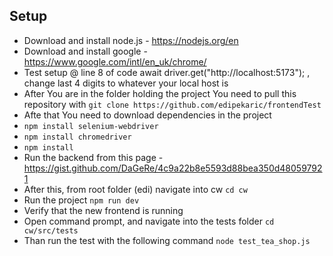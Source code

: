 ## Setup

- Download and install node.js - https://nodejs.org/en
- Download and install google - https://www.google.com/intl/en_uk/chrome/
- Test setup @ line 8 of code await driver.get("http://localhost:5173"); , change last 4 digits to whatever your local host is
- After You are in the folder holding the project You need to pull this repository with `git clone https://github.com/edipekaric/frontendTest`
- Afte that You need to download dependencies in the project
- `npm install selenium-webdriver`
- `npm install chromedriver`
- `npm install`
- Run the backend from this page - https://gist.github.com/DaGeRe/4c9a22b8e5593d88bea350d480597921
- After this, from root folder (edi) navigate into cw `cd cw`
- Run the project `npm run dev`
- Verify that the new frontend is running
- Open command prompt, and navigate into the tests folder `cd cw/src/tests`
- Than run the test with the following command `node test_tea_shop.js`
